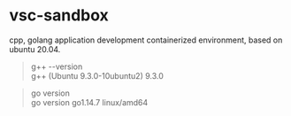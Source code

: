 # vsc-sandbox
cpp, golang application development containerized environment, based on ubuntu 20.04.

> g++ --version  
g++ (Ubuntu 9.3.0-10ubuntu2) 9.3.0

> go version  
go version go1.14.7 linux/amd64
